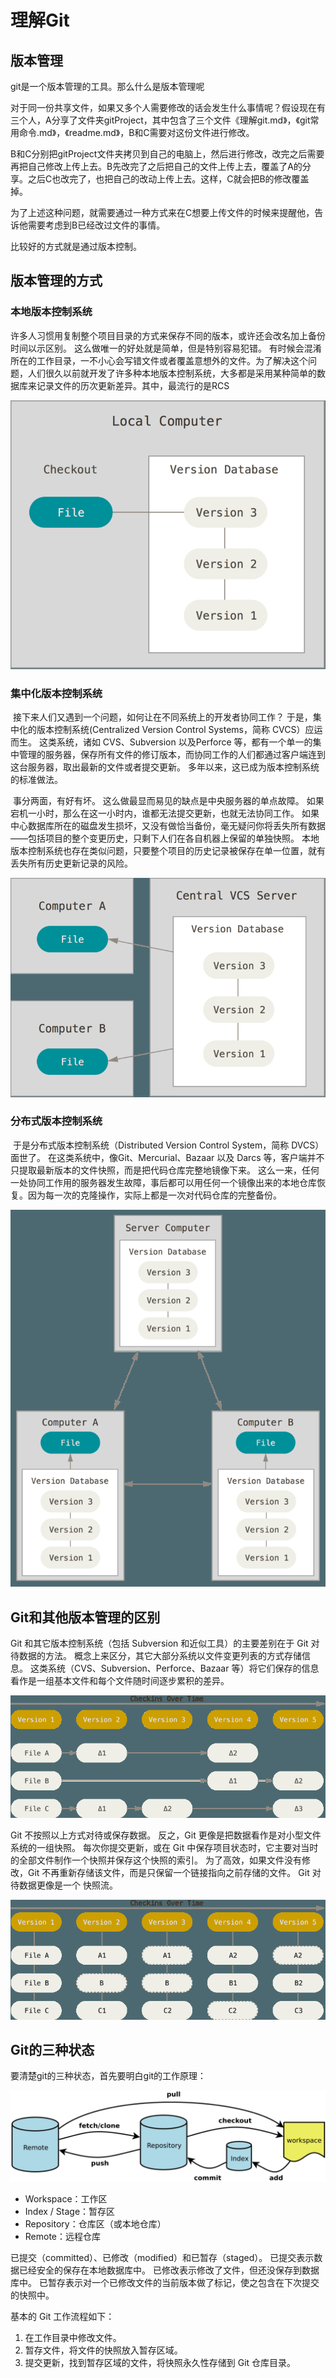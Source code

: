 # 理解Git

## 版本管理

git是一个版本管理的工具。那么什么是版本管理呢

对于同一份共享文件，如果又多个人需要修改的话会发生什么事情呢？假设现在有三个人，A分享了文件夹gitProject，其中包含了三个文件《理解git.md》，《git常用命令.md》，《readme.md》，B和C需要对这份文件进行修改。

B和C分别把gitProject文件夹拷贝到自己的电脑上，然后进行修改，改完之后需要再把自己修改上传上去。B先改完了之后把自己的文件上传上去，覆盖了A的分享。之后C也改完了，也把自己的改动上传上去。这样，C就会把B的修改覆盖掉。

为了上述这种问题，就需要通过一种方式来在C想要上传文件的时候来提醒他，告诉他需要考虑到B已经改过文件的事情。

比较好的方式就是通过版本控制。

## 版本管理的方式

### 本地版本控制系统

许多人习惯用复制整个项目目录的方式来保存不同的版本，或许还会改名加上备份时间以示区别。 这么做唯一的好处就是简单，但是特别容易犯错。 有时候会混淆所在的工作目录，一不小心会写错文件或者覆盖意想外的文件。为了解决这个问题，人们很久以前就开发了许多种本地版本控制系统，大多都是采用某种简单的数据库来记录文件的历次更新差异。其中，最流行的是RCS



![1560729917705](assets/1560729917705.png)

### 集中化版本控制系统

​		接下来人们又遇到一个问题，如何让在不同系统上的开发者协同工作？ 于是，集中化的版本控制系统(Centralized Version Control Systems，简称 CVCS）应运而生。 这类系统，诸如 CVS、Subversion 以及Perforce 等，都有一个单一的集中管理的服务器，保存所有文件的修订版本，而协同工作的人们都通过客户端连到这台服务器，取出最新的文件或者提交更新。 多年以来，这已成为版本控制系统的标准做法。

​		事分两面，有好有坏。 这么做最显而易见的缺点是中央服务器的单点故障。 如果宕机一小时，那么在这一小时内，谁都无法提交更新，也就无法协同工作。 如果中心数据库所在的磁盘发生损坏，又没有做恰当备份，毫无疑问你将丢失所有数据——包括项目的整个变更历史，只剩下人们在各自机器上保留的单独快照。 本地版本控制系统也存在类似问题，只要整个项目的历史记录被保存在单一位置，就有丢失所有历史更新记录的风险。

![1560729967284](assets/1560729967284.png)

### 分布式版本控制系统

​	于是分布式版本控制系统（Distributed Version Control System，简称 DVCS）面世了。 在这类系统中，像Git、Mercurial、Bazaar 以及 Darcs 等，客户端并不只提取最新版本的文件快照，而是把代码仓库完整地镜像下来。 这么一来，任何一处协同工作用的服务器发生故障，事后都可以用任何一个镜像出来的本地仓库恢复。因为每一次的克隆操作，实际上都是一次对代码仓库的完整备份。

![1560730364806](assets/1560730364806.png)

## Git和其他版本管理的区别

Git 和其它版本控制系统（包括 Subversion 和近似工具）的主要差别在于 Git 对待数据的方法。 概念上来区分，其它大部分系统以文件变更列表的方式存储信息。 这类系统（CVS、Subversion、Perforce、Bazaar 等）将它们保存的信息看作是一组基本文件和每个文件随时间逐步累积的差异。

![1560730600995](assets/1560730600995.png)

Git 不按照以上方式对待或保存数据。 反之，Git 更像是把数据看作是对小型文件系统的一组快照。 每次你提交更新，或在 Git 中保存项目状态时，它主要对当时的全部文件制作一个快照并保存这个快照的索引。 为了高效，如果文件没有修改，Git 不再重新存储该文件，而是只保留一个链接指向之前存储的文件。 Git 对待数据更像是一个 快照流。

![1560730667808](assets/1560730667808.png)

## Git的三种状态

要清楚git的三种状态，首先要明白git的工作原理：

![1560734066161](assets/1560734066161.png)

- Workspace：工作区
- Index / Stage：暂存区
- Repository：仓库区（或本地仓库）
- Remote：远程仓库

已提交（committed）、已修改（modified）和已暂存（staged）。 已提交表示数据已经安全的保存在本地数据库中。 已修改表示修改了文件，但还没保存到数据库中。 已暂存表示对一个已修改文件的当前版本做了标记，使之包含在下次提交的快照中。

基本的 Git 工作流程如下：
1. 在工作目录中修改文件。
2. 暂存文件，将文件的快照放入暂存区域。
3. 提交更新，找到暂存区域的文件，将快照永久性存储到 Git 仓库目录。

